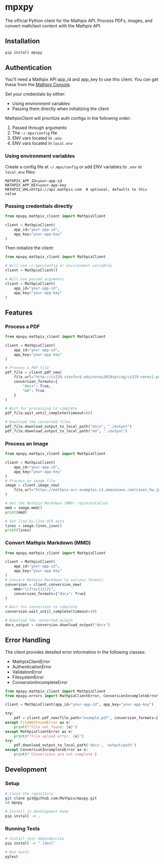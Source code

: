 # mpxpy

The official Python client for the Mathpix API. Process PDFs, images, and convert math/text content with the Mathpix API.

## Installation

```bash
pip install mpxpy
```

## Authentication

You'll need a Mathpix API app_id and app_key to use this client. You can get these from the [Mathpix Console](https://console.mathpix.com/).

Set your credentials by either:
- Using environment variables
- Passing them directly when initializing the client

MathpixClient will prioritize auth configs in the following order:
1. Passed through arguments
2. The `~/.mpx/config` file
3. ENV vars located in `.env`
4. ENV vars located in `local.env`

### Using environment variables

Create a config file at `~/.mpx/config` or add ENV variables to `.env` or `local.env` files:

```
MATHPIX_APP_ID=your-app-id
MATHPIX_APP_KEY=your-app-key
MATHPIX_URL=https://api.mathpix.com  # optional, defaults to this value
```

### Passing credentials directly

```python
from mpxpy.mathpix_client import MathpixClient

client = MathpixClient(
    app_id="your-app-id",
    app_key="your-app-key"
)
```

Then initialize the client:

```python
from mpxpy.mathpix_client import MathpixClient

# Will use ~/.mpx/config or environment variables
client = MathpixClient()

# Will use passed arguments
client = MathpixClient(
    app_id="your-app-id",
    app_key="your-app-key"
)
```

## Features

### Process a PDF

```python
from mpxpy.mathpix_client import MathpixClient

client = MathpixClient(
    app_id="your-app-id",
    app_key="your-app-key"
)

# Process a PDF file
pdf_file = client.pdf_new(
    file_url="http://cs229.stanford.edu/notes2020spring/cs229-notes1.pdf",
    conversion_formats={
        "docx": True,
        "md": True
    }
)

# Wait for processing to complete
pdf_file.wait_until_complete(timeout=60)

# Download the converted files
pdf_file.download_output_to_local_path("docx", "./output")
pdf_file.download_output_to_local_path("md", "./output")
```

### Process an Image

```python
from mpxpy.mathpix_client import MathpixClient

client = MathpixClient(
    app_id="your-app-id",
    app_key="your-app-key"
)
# Process an image file
image = client.image_new(
    file_url="https://mathpix-ocr-examples.s3.amazonaws.com/cases_hw.jpg"
)

# Get the Mathpix Markdown (MMD) representation
mmd = image.mmd()
print(mmd)

# Get line-by-line OCR data
lines = image.lines_json()
print(lines)
```

### Convert Mathpix Markdown (MMD)

```python
from mpxpy.mathpix_client import MathpixClient

client = MathpixClient(
    app_id="your-app-id",
    app_key="your-app-key"
)
# Convert Mathpix Markdown to various formats
conversion = client.conversion_new(
    mmd="\\frac{1}{2}",
    conversion_formats={"docx": True}
)

# Wait for conversion to complete
conversion.wait_until_complete(timeout=30)

# Download the converted output
docx_output = conversion.download_output("docx")
```

## Error Handling

The client provides detailed error information in the following classes:
- MathpixClientError
- AuthenticationError
- ValidationError
- FilesystemError
- ConversionIncompleteError

```python
from mpxpy.mathpix_client import MathpixClient
from mpxpy.errors import MathpixClientError, ConversionIncompleteError

client = MathpixClient(app_id="your-app-id", app_key="your-app-key")

try:
    pdf = client.pdf_new(file_path="example.pdf", conversion_formats={'docx': True})
except FileNotFoundError as e:
    print(f"File not found: {e}")
except MathpixClientError as e:
    print(f"File upload error: {e}")
try:
    pdf.download_output_to_local_path('docx', 'output/path')
except ConversionIncompleteError as e:
    print(f'Conversions are not complete')
```

## Development

### Setup

```bash
# Clone the repository
git clone git@github.com:Mathpix/mpxpy.git
cd mpxpy

# Install in development mode
pip install -e .
```

### Running Tests

```bash
# Install test dependencies
pip install -e ".[dev]"

# Run tests
pytest
```